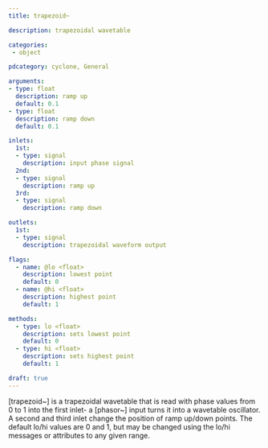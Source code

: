 ```yaml
---
title: trapezoid~

description: trapezoidal wavetable

categories:
 - object

pdcategory: cyclone, General

arguments:
- type: float
  description: ramp up
  default: 0.1
- type: float
  description: ramp down
  default: 0.1

inlets:
  1st:
  - type: signal
    description: input phase signal
  2nd:
  - type: signal
    description: ramp up
  3rd:
  - type: signal
    description: ramp down

outlets:
  1st:
  - type: signal
    description: trapezoidal waveform output

flags:
  - name: @lo <float>
    description: lowest point
    default: 0
  - name: @hi <float>
    description: highest point
    default: 1

methods:
  - type: lo <float>
    description: sets lowest point
    default: 0
  - type: hi <float>
    description: sets highest point
    default: 1

draft: true
---
```


[trapezoid~] is a trapezoidal wavetable that is read with phase values from 0 to 1 into the first inlet- a [phasor~] input turns it into a wavetable oscillator. A second and third inlet change the position of ramp up/down points.
The default lo/hi values are 0 and 1, but may be changed using the lo/hi messages or attributes to any given range.
